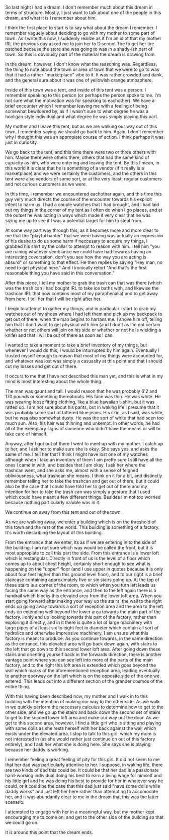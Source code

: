 So last night I had a dream. I don't remember much about this dream in terms of
structure. Mostly, I just want to talk about one of the people in this dream,
and what it is I remember about him.

I think the first place to start is to say what about the dream I remember. I
remember vaguely about deciding to go with my mother to some part of town. As I
write this now, I suddenly realize as if I'm an idiot that my mother IRL the
previous day asked me to join her to Discount Tire to get her tire patched
because the store she was going to was in a shady-ish part of town. So this is
obviously part of the material the dream is drawing from.

In the dream, however, I don't know what the reasoning was. Regardless, the
thing to note about the town or area of town that we were to go to was that it
had a rather "marketplace" vibe to it. It was rather crowded and dank, and the
general aura about it was one of yellowish orange atmosphere.

Inside of this town was a tent, and inside of this tent was a person. I
remember speaking to this person (or perhaps the person spoke to me. I'm not
sure what the motivation was for speaking to eachother). We have a brief
encounter which I remember leaving me with a feeling of being somewhat
bewildered by, as if I wasn't sure to what degree he was a hooligan style
individual and what degree he was simply playing this part.

My mother and I leave this tent, but as we are walking our way out of this
town, I remember saying we should go back to him. Again, I don't remember why I
thought this was an appropiate course of action. I think perhaps it was just in
curiosity.

We go back to the tent, and this time there were two or three others with him.
Maybe there were others there, others that had the same kind of capacity as
him, who were entering and leaving the tent. By this I mean, in this world it
is clear that he is something of a vendor (if it really is a marketplace) and
we were certainly the customers, and the others in this tent were also vendors
of some sort, or at the very least, regular customers and not curious customers
as we were.

In this time, I remember we encountered eachother again, and this time this guy
very much directs the course of the encounter towards his explicit intent to
harm us. I had a couple watches that I had brought, and I had laid out my
things in the corner of my tent as I often do when I go places, and at the
outset he was acting in ways which made it very clear that he was sizing me up
to see if I was a potential target for him to steal from.

At some way part way through this, as it becomes more and more clear to me that
the "playful banter" that we were having was actually an expression of his
desire to do us some harm if neccesary to acquire my things, I grabbed his
shirt by the collar to attempt to reason with him. I tell him "you are ruining
whatever semblance we could have had towards having an interesting coversation,
don't you see how the way you are acting is absurd" or something to that
effect. He then replies by saying "Hey man, no need to get physical here." And
I ironically retort "And that's the first reasonable thing you have said in
this conversation."

After this piece, I tell my mother to grab the trash can that was there (which
was the trash can I had bought IRL to take ice baths with, and likewise the
trashcan IRL that now contains most of my paraphenalia) and to get away from
here. I tell her that I will be right after her.

I begin to attempt to gather my things, and in particular I start to grab my
watches out of my shoes where I had left them and pick up my backpack to get
out of there, when the man begins to harrass me. I shove him off, telling him
that I don't want to get physical with him (and I don't as I'm not certain
whether or not others will join on his side or whether or not he is wielding a
knife) and that I will be out of there as soon as I can.

I wanted to take a moment to take a brief inventory of my things, but whenever
I would do this, I would be inturrupted by him again. Eventually I trusted
myself enough to reason that most of my things were accounted for, and whatever
was lost was simply a casuaslty at this point and that I should cut my losses
and get out of there.

It occurs to me that I have not described this man yet, and this is what in my
mind is most interesting about the whole thing.

The man was gaunt and tall. I would reason that he was probably 6'2 and 170
pounds or something thereabouts. His face was thin. He was white. He was
wearing loose fitting clothing, like a blue hawaiian t-shirt, but it was ratted
up. I am not sure about his pants, but in waking life I presume that it was
probably some sort of tattered blue jeans. His skin, as I said, was white, but
he was also somewhat dusty. He was the sort of white that had seen too much
sun. Also, his hair was thinning and unkempt. In other words, he had all of the
exemplary signs of someone who didn't have the means or will to take care of
himself.

Anyway, after I got out of there I went to meet up with my mother. I catch up
to her, and I ask her to make sure she is okay. She says yes, and asks the same
of me. I tell her that I think I might have lost one of my watches although
when I take an inventory of them I am pretty sure I still have all the ones I
came in with, and besides that I am okay. I ask her where the trashcan went,
and she asks me, almost with a sense of feigned obliviousness, what trashcan
she means. I think on it for a bit, and distinctly remember telling her to take
the trashcan and get out of there, but it could also be the case that I could
have told her to get out of there and my intention for her to take the trash
can was simply a gesture that I used which could have meant a few different
things. Besides I'm not too worried because nothing particularly valuble was in
it.

We continue on away from this tent and out of the town.

As we are walking away, we enter a building which is on the threshold of this
town and the rest of the world. This building is something of a factory. It's
worth describing the layout of this building.

From the entrance that we enter, its as if we are entering in to the side of
the building. I am not sure which way would be called the front, but it is most
appropiate to call this part the side. From this entrance is a lower loft which
is rectangular. Directly in front of us is the level of a floor which comes up
to about chest height, certainly short enough to see what is happening on the
"upper" floor (and I use upper in quotes because it is only about four feet
higher than this ground level floor), and to our right is a brief staircase
containing approximately five or six stairs going up. At the top of these
stairs is a corner of the room, to which when you turn left leads us facing the
same way as the entrance, and then to the left again there is a handrail which
blocks this elevated area from the lower loft area. When you start going
forward after making your way up the stairs, the wall to the right ends up
going away towards a sort of reception area and the area to the left ends up
extending well beyond the lower area towards the main part of the factory. I
only end up looking towards this part of the factory, rather than exploring it
directly, and in it there is quite a lot of large machinery with large pipes of
at least six to eight feet in diameter which contain all sort of hydrolics and
otherwise impressive machinery. I am unsure what this factory is meant to
produce. As you continue fowards, in the same direction as the entrance, this
elevated area will go back down again, with stairs to the left that go down to
this second lower loft area. After going down these stairs and orienting
yourself back in the forwards direction, there is another vantage point where
you can see left into more of the parts of the main factory, and to the right
this loft area is extended which goes beyond the wall which marks of the
aforementioned reception area, leading eventually to another doorway on the
left which is on the opposite side of the one we entered. This leads out into a
different section of the grander cosmos of the entire thing.

With this having been described now, my mother and I walk in to this building
with the intention of making our way to the other side. As we walk in we
quickly perform the neccesary calculus to determine how to get to the other
side, and we go up the stairs and back down the second set of stairs to get to
the second lower loft area and make our way out the door. As we get to this
second area, however, I find a little girl who is sitting and playing with some
dolls as she rests herself with her back against the wall which exists under
the elevated area. I stop to talk to this girl, which my mom is not interested
in (as she would rather just continue on out of this factory entirely), and I
ask her what she is doing here. She says she is playing because her daddy is
working.

I remember feeling a great feeling of pity for this girl. It did not seem to me
that her dad was particularly attentive to her. I suppose, in waking life,
there are two kinds of dad this could be. It could be that her dad is a
passionate hard-working individual doing his best to earn a living wage for
himself and his little girl and he was doing his best to provide for her in
whatever way he could, or it could be the case that this dad just said "have
some dolls while daddy works" and just left her here rather than attempting to
accomodate her, and it was abundantly clear to me in the dream that this was
the latter scenario.

I attempted to engage with her in a meaningful way, but my mother kept
encouraging me to come on, and get to the other side of the building so that
we could go on.

It is around this point that the dream ends.


